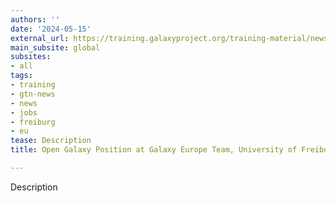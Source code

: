 ```yaml
---
authors: ''
date: '2024-05-15'
external_url: https://training.galaxyproject.org/training-material/news/2024/05/15/galaxy-europe-freiburg-job.html
main_subsite: global
subsites:
- all
tags:
- training
- gtn-news
- news
- jobs
- freiburg
- eu
tease: Description
title: Open Galaxy Position at Galaxy Europe Team, University of Freiburg

---
```

Description
